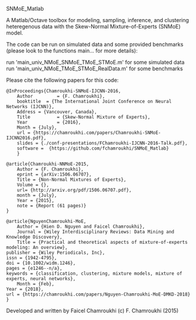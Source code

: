 SNMoE_Matlab


A Matlab/Octave toolbox for modeling, sampling, inference, and clustering heteregenous data with the Skew-Normal Mixture-of-Experts (SNMoE) model.

The code can be run on simulated data and some provided benchmarks (please look to the functions main... for more details):

run 'main_univ_NMoE_SNMoE_TMoE_STMoE.m' for some simulated data
run 'main_univ_NMoE_TMoE_STMoE_RealData.m' for some benchmarks

Please cite the following papers for this code:

``` 
@InProceedings{Chamroukhi-SNMoE-IJCNN-2016,
    Author         = {F. Chamroukhi},
    booktitle  = {The International Joint Conference on Neural Networks (IJCNN)},
    Address = {Vancouver, Canada},
    Title          = {Skew-Normal Mixture of Experts},
    Year           = {2016},
	Month = {July},
	url = {https://chamroukhi.com/papers/Chamroukhi-SNMoE-IJCNN2016.pdf},
	slides = {./conf-presentations/FChamroukhi-IJCNN-2016-Talk.pdf},
	software =  {https://github.com/fchamroukhi/SNMoE_Matlab}
	}
  
@article{Chamroukhi-NNMoE-2015,
	Author = {F. Chamroukhi},
	eprint = {arXiv:1506.06707},
	Title = {Non-Normal Mixtures of Experts},
	Volume = {},
	url= {http://arxiv.org/pdf/1506.06707.pdf},
	month = {July},
	Year = {2015},
	note = {Report (61 pages)}
}

@article{NguyenChamroukhi-MoE,
	Author = {Hien D. Nguyen and Faicel Chamroukhi},
	Journal = {Wiley Interdisciplinary Reviews: Data Mining and Knowledge Discovery},
	Title = {Practical and theoretical aspects of mixture-of-experts modeling: An overview},
publisher = {Wiley Periodicals, Inc},
issn = {1942-4795},
doi = {10.1002/widm.1246},
pages = {e1246--n/a},
keywords = {classification, clustering, mixture models, mixture of experts, neural networks},
	Month = {Feb},
Year = {2018},
url = {https://chamroukhi.com/papers/Nguyen-Chamroukhi-MoE-DMKD-2018}
}
```
Developed and written by Faicel Chamroukhi
(c) F. Chamroukhi (2015)
